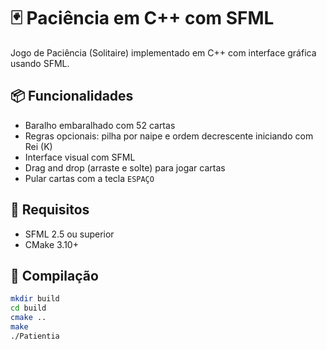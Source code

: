 # 🃏 Paciência em C++ com SFML

Jogo de Paciência (Solitaire) implementado em C++ com interface gráfica usando SFML.

## 📦 Funcionalidades

- Baralho embaralhado com 52 cartas
- Regras opcionais: pilha por naipe e ordem decrescente iniciando com Rei (K)
- Interface visual com SFML
- Drag and drop (arraste e solte) para jogar cartas
- Pular cartas com a tecla `ESPAÇO`

## 🚀 Requisitos

- SFML 2.5 ou superior
- CMake 3.10+

## 🔧 Compilação

```bash
mkdir build
cd build
cmake ..
make
./Patientia